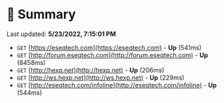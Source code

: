 # 📖 Summary
Last updated: **5/23/2022, 7:15:01 PM**

- `GET` [https://eseqtech.com](https://eseqtech.com) - **Up** (541ms)
- `GET` [http://forum.eseqtech.com](http://forum.eseqtech.com) - **Up** (8458ms)
- `GET` [http://hexp.net](http://hexp.net) - **Up** (206ms)
- `GET` [http://ws.hexp.net](http://ws.hexp.net) - **Up** (229ms)
- `GET` [http://eseqtech.com/infoline](http://eseqtech.com/infoline) - **Up** (544ms)
